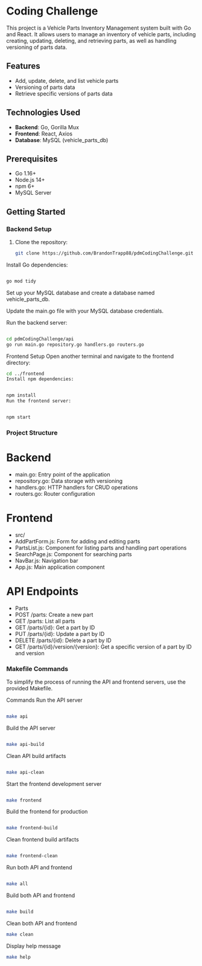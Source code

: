 # Coding Challenge

This project is a Vehicle Parts Inventory Management system built with Go and React. It allows users to manage an inventory of vehicle parts, including creating, updating, deleting, and retrieving parts, as well as handling versioning of parts data.

## Features

- Add, update, delete, and list vehicle parts
- Versioning of parts data
- Retrieve specific versions of parts data

## Technologies Used

- **Backend**: Go, Gorilla Mux
- **Frontend**: React, Axios
- **Database**: MySQL (vehicle_parts_db)

## Prerequisites

- Go 1.16+
- Node.js 14+
- npm 6+
- MySQL Server

## Getting Started

### Backend Setup

1. Clone the repository:
   ``` sh
   git clone https://github.com/BrandonTrapp88/pdmCodingChallenge.git
   ```

Install Go dependencies:

``` sh

go mod tidy
```
Set up your MySQL database and create a database named vehicle_parts_db.

Update the main.go file with your MySQL database credentials.

Run the backend server:

``` sh

cd pdmCodingChallenge/api
go run main.go repository.go handlers.go routers.go
```


Frontend Setup
Open another terminal and navigate to the frontend directory:

``` sh
cd ../frontend
Install npm dependencies:
``` 
``` sh

npm install
Run the frontend server:
``` 
``` sh

npm start

```


### Project Structure
# Backend
- main.go: Entry point of the application
- repository.go: Data storage with versioning
- handlers.go: HTTP handlers for CRUD operations
- routers.go: Router configuration
# Frontend
- src/
- AddPartForm.js: Form for adding and editing parts
- PartsList.js: Component for listing parts and handling part operations
- SearchPage.js: Component for searching parts
- NavBar.js: Navigation bar
- App.js: Main application component
# API Endpoints
- Parts
- POST /parts: Create a new part
- GET /parts: List all parts
- GET /parts/{id}: Get a part by ID
- PUT /parts/{id}: Update a part by ID
- DELETE /parts/{id}: Delete a part by ID
- GET /parts/{id}/version/{version}: Get a specific version of a part by ID and version
### Makefile Commands
To simplify the process of running the API and frontend servers, use the provided Makefile.

Commands
Run the API server

``` sh

make api
```
Build the API server

``` sh

make api-build
``` 
Clean API build artifacts

``` sh

make api-clean
```
Start the frontend development server

``` sh

make frontend
``` 
Build the frontend for production

``` sh

make frontend-build
``` 
Clean frontend build artifacts

``` sh

make frontend-clean
```
Run both API and frontend

``` sh

make all
``` 
Build both API and frontend

``` sh

make build
```
Clean both API and frontend

``` sh
make clean
```
Display help message

``` sh
make help
```
